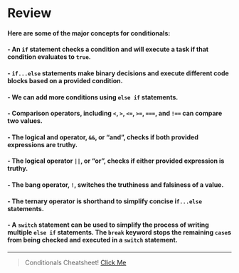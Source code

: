 # Review

#### Here are some of the major concepts for conditionals:

#### - An `if` statement checks a condition and will execute a task if that condition evaluates to `true`.
#### - `if...else` statements make binary decisions and execute different code blocks based on a provided condition.
#### - We can add more conditions using `else if` statements.
#### - Comparison operators, including `<`, `>`, `<=`, `>=`, `===`, and `!==` can compare two values.
#### - The logical and operator, `&&`, or “and”, checks if both provided expressions are truthy.
#### - The logical operator `||`, or “or”, checks if either provided expression is truthy.
#### - The bang operator, `!`, switches the truthiness and falsiness of a value.
#### - The ternary operator is shorthand to simplify concise i`f...else` statements.
#### - A `switch` statement can be used to simplify the process of writing multiple `else if` statements. The `break` keyword stops the remaining `case`s from being checked and executed in a `switch` statement.
---
> Conditionals Cheatsheet! 
[Click Me](https://www.codecademy.com/learn/introduction-to-javascript/modules/learn-javascript-control-flow/cheatsheet) 